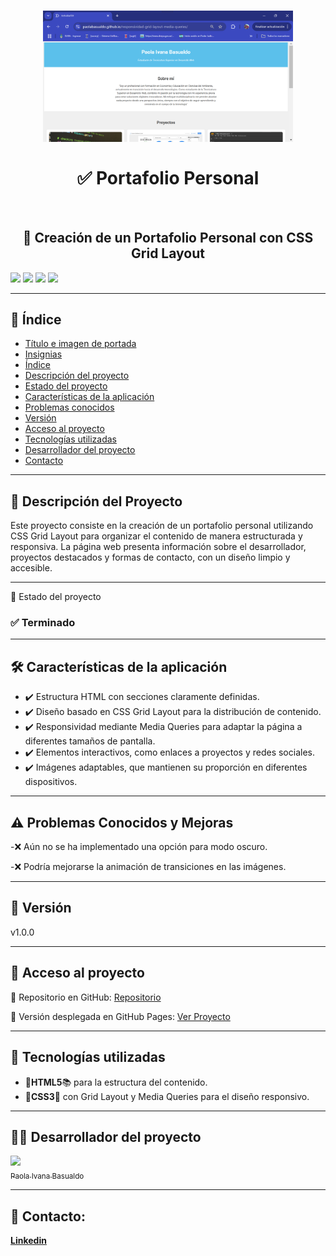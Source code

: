 <h1 id="titulo-e-imagen-de-portada" align="center">
<img src="https://github.com/PaolaBasualdo/responsividad-grid-layout-media-queries/blob/main/Captura%20de%20pantalla%202025-02-23%20195619.png" width="400">
<br><br>
✅ Portafolio Personal 
</h1>
<br>
<h2 align="center">
📌 Creación de un Portafolio Personal con CSS Grid Layout
</h2>

<p id="insignias" align="left">
<img src="https://img.shields.io/badge/STATUS-TERMINADO-blue">
<img src="https://img.shields.io/github/languages/top/PaolaBasualdo/responsividad-grid-layout-media-queries">
<img src="https://img.shields.io/github/stars/PaolaBasualdo/responsividad-grid-layout-media-queries?style=social">
<img src="https://img.shields.io/github/last-commit/PaolaBasualdo/responsividad-grid-layout-media-queries">
</p>

---

## 📌 Índice
- [Título e imagen de portada](#titulo-e-imagen-de-portada)
- [Insignias](#insignias)
- [Índice](#-índice)
- [Descripción del proyecto](#-descripción-del-proyecto)
- [Estado del proyecto](#-estado-del-proyecto)
- [Características de la aplicación](#caracteristicas)
- [Problemas conocidos](#-problemas-conocidos)
- [Versión](#-versión)
- [Acceso al proyecto](#-acceso-al-proyecto)
- [Tecnologías utilizadas](#-tecnologías-utilizadas)
- [Desarrollador del proyecto](#-desarrollador-del-proyecto)
- [Contacto](#-contacto)
  
---

## 📖 Descripción del Proyecto

Este proyecto consiste en la creación de un portafolio personal utilizando CSS Grid Layout para organizar el contenido de manera estructurada y responsiva. La página web presenta información sobre el desarrollador, proyectos destacados y formas de contacto, con un diseño limpio y accesible.

---

🚧 Estado del proyecto
<h3 align="left">
✅ Terminado
</h3>

---

<h2 id="caracteristicas">🛠️ Características de la aplicación</h2>
<ul>
<li>✔️ Estructura HTML con secciones claramente definidas.</li>
<li>✔️ Diseño basado en CSS Grid Layout para la distribución de contenido.</li>
<li>✔️ Responsividad mediante Media Queries para adaptar la página a diferentes tamaños de pantalla.</li>
<li>✔️ Elementos interactivos, como enlaces a proyectos y redes sociales.</li>
<li>✔️ Imágenes adaptables, que mantienen su proporción en diferentes dispositivos.</li>
</ul>

---

## ⚠️ Problemas Conocidos y Mejoras

-❌ Aún no se ha implementado una opción para modo oscuro.

-❌ Podría mejorarse la animación de transiciones en las imágenes.

---

## 📌 Versión

v1.0.0

---

## 📁 Acceso al proyecto

🔗 Repositorio en GitHub:
[Repositorio](https://github.com/PaolaBasualdo/responsividad-grid-layout-media-queries)

🔗 Versión desplegada en GitHub Pages:
[Ver Proyecto](https://paolabasualdo.github.io/responsividad-grid-layout-media-queries/)

---

## 🚀 Tecnologías utilizadas
<ul>
<li>🔹<strong>HTML5</strong>📚 para la estructura del contenido.</li>
<li>🔹<strong>CSS3</strong>💚 con Grid Layout y Media Queries para el diseño responsivo.</li>
</ul>

---

## 👨‍💻 Desarrollador del proyecto
[<img src="https://avatars.githubusercontent.com/u/117169838?v=4" width=115><br><sub>Paola Ivana Basualdo</sub>](https://github.com/PaolaBasualdo)

---

## 📩 Contacto:
**[Linkedin](https://www.linkedin.com/in/paola-ivana-basualdo/)**


